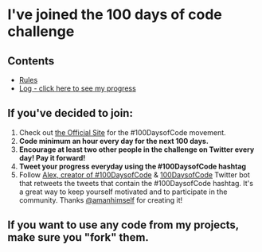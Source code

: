 # I've joined the 100 days of code challenge
## Contents
+ [Rules](rules.md)
+ [Log - click here to see my progress](log.md)
## If you've decided to join:
1. Check out [the Official Site](https://www.100daysofcode.com/) for the #100DaysofCode movement.
2. **Code minimum an hour every day for the next 100 days.**
3. **Encourage at least two other people in the challenge on Twitter every day! Pay it forward!**
4. **Tweet your progress everyday using the #100DaysofCode hashtag**
5. Follow [Alex, creator of #100DaysofCode](https://x.com/ka11away) & [100DaysofCode](https://x.com/ka11away) Twitter bot that retweets the tweets that contain the #100DaysofCode hashtag. It's a great way to keep yourself motivated and to participate in the community. Thanks [@amanhimself](https://x.com/amanhimself) for creating it!
## **If you want to use any code from my projects, make sure you "fork" them.**
